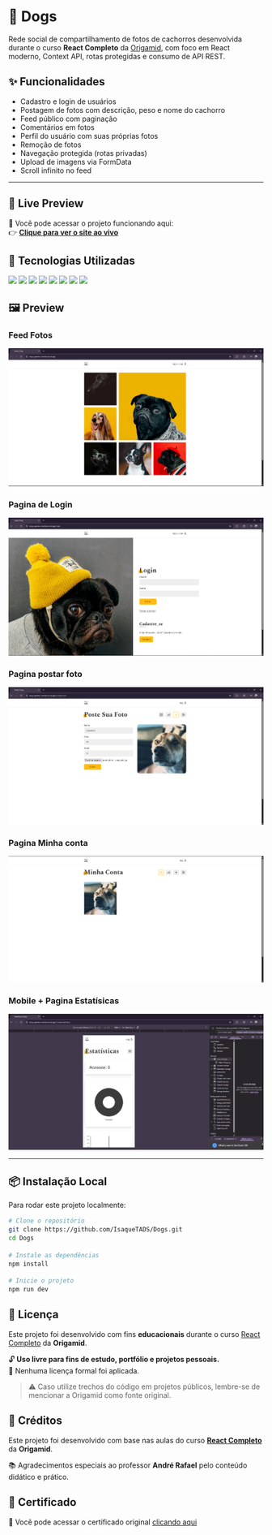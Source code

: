 # 📸 Dogs 

Rede social de compartilhamento de fotos de cachorros desenvolvida durante o curso **React Completo** da [Origamid](https://www.origamid.com/), com foco em React moderno, Context API, rotas protegidas e consumo de API REST.

## ✨ Funcionalidades

- Cadastro e login de usuários
- Postagem de fotos com descrição, peso e nome do cachorro
- Feed público com paginação
- Comentários em fotos
- Perfil do usuário com suas próprias fotos
- Remoção de fotos
- Navegação protegida (rotas privadas)
- Upload de imagens via FormData
- Scroll infinito no feed

---

## 🔗 Live Preview

🚀 Você pode acessar o projeto funcionando aqui:  
👉 [**Clique para ver o site ao vivo**](https://dogs-gamma-mocha.vercel.app/)

## 🚀 Tecnologias Utilizadas

<p align="left">
  <img src="https://img.shields.io/badge/React-61DAFB?style=for-the-badge&logo=react&logoColor=black" />
  <img src="https://img.shields.io/badge/React%20Router-CA4245?style=for-the-badge&logo=reactrouter&logoColor=white" />
  <img src="https://img.shields.io/badge/CSS%20Modules-264DE4?style=for-the-badge&logo=css3&logoColor=white" />
  <img src="https://img.shields.io/badge/JavaScript-ES6+-F7DF1E?style=for-the-badge&logo=javascript&logoColor=black" />
  <img src="https://img.shields.io/badge/API%20REST-FF6F00?style=for-the-badge&logo=api&logoColor=white" />
  <img src="https://img.shields.io/badge/Fetch-0288D1?style=for-the-badge&logo=windows-terminal&logoColor=white" />
  <img src="https://img.shields.io/badge/FormData-8BC34A?style=for-the-badge&logo=json&logoColor=white" />
  <img src="https://img.shields.io/badge/Vite-646CFF?style=for-the-badge&logo=vite&logoColor=white" />
</p>



## 🖼️ Preview

### Feed Fotos
![Feed](./public/preview/preview_1.png)

### Pagina de Login
![Feed](./public/preview/preview_2.png)

### Pagina postar foto
![Feed](./public/preview/preview_3.png)

### Pagina Minha conta
![Feed](./public/preview/preview_4.png)

### Mobile +  Pagina Estatísicas
![Feed](./public/preview/preview_5.png)


---


## 📦 Instalação Local

Para rodar este projeto localmente:

```bash
# Clone o repositório
git clone https://github.com/IsaqueTADS/Dogs.git
cd Dogs

# Instale as dependências
npm install

# Inicie o projeto
npm run dev
```


## 📜 Licença

Este projeto foi desenvolvido com fins **educacionais** durante o curso [React Completo](https://www.origamid.com/curso/react-completo/) da **Origamid**.

🔓 **Uso livre para fins de estudo, portfólio e projetos pessoais.**  
📁 Nenhuma licença formal foi aplicada.

> ⚠️ Caso utilize trechos do código em projetos públicos, lembre-se de mencionar a Origamid como fonte original.


## 🙏 Créditos

Este projeto foi desenvolvido com base nas aulas do curso [**React Completo**](https://www.origamid.com/curso/react-completo/) da **Origamid**.

📚 Agradecimentos especiais ao professor **André Rafael** pelo conteúdo didático e prático.

## 📄 Certificado


📜 Você pode acessar o certificado original [clicando aqui](hhttps://www.origamid.com/certificate/34dc50a0)

